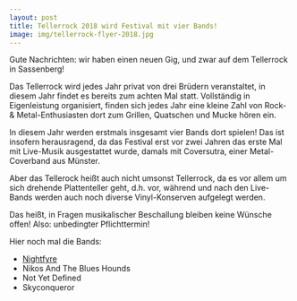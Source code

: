 ```yaml
---
layout: post
title: Tellerrock 2018 wird Festival mit vier Bands!
image: img/tellerrock-flyer-2018.jpg
---
```


Gute Nachrichten: wir haben einen neuen Gig, und zwar auf dem Tellerrock in Sassenberg!

Das Tellerrock wird jedes Jahr privat von drei Brüdern veranstaltet, in diesem Jahr findet es bereits zum achten Mal statt. Vollständig in Eigenleistung organisiert, finden sich jedes Jahr eine kleine Zahl von Rock- & Metal-Enthusiasten dort zum Grillen, Quatschen und Mucke hören ein.

In diesem Jahr werden erstmals insgesamt vier Bands dort spielen! Das ist insofern herausragend, da das Festival erst vor zwei Jahren das erste Mal mit Live-Musik ausgestattet wurde, damals mit Coversutra, einer Metal-Coverband aus Münster.

Aber das Tellerock heißt auch nicht umsonst Tellerrock, da es vor allem um sich drehende Plattenteller geht, d.h. vor,
während und nach den Live-Bands werden auch noch diverse Vinyl-Konserven aufgelegt werden.

Das heißt, in Fragen musikalischer Beschallung bleiben keine Wünsche offen! Also: unbedingter Pflichttermin!

Hier noch mal die Bands:

* [Nightfyre](https://de-de.facebook.com/Nightfyreband/)
* Nikos And The Blues Hounds
* Not Yet Defined
* Skyconqueror
